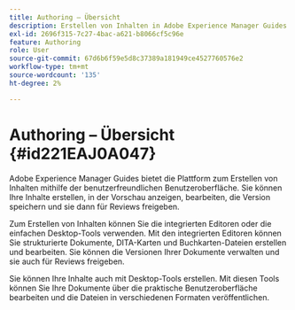 ```yaml
---
title: Authoring – Übersicht
description: Erstellen von Inhalten in Adobe Experience Manager Guides. Erfahren Sie, wie Sie die Version Ihres Dokuments erstellen, in der Vorschau anzeigen, bearbeiten, speichern und für Überprüfungen freigeben können.
exl-id: 2696f315-7c27-4bac-a621-b8066cf5c96e
feature: Authoring
role: User
source-git-commit: 67d6b6f59e5d8c37389a181949ce4527760576e2
workflow-type: tm+mt
source-wordcount: '135'
ht-degree: 2%

---
```


# Authoring – Übersicht {#id221EAJ0A047}

Adobe Experience Manager Guides bietet die Plattform zum Erstellen von Inhalten mithilfe der benutzerfreundlichen Benutzeroberfläche. Sie können Ihre Inhalte erstellen, in der Vorschau anzeigen, bearbeiten, die Version speichern und sie dann für Reviews freigeben.

Zum Erstellen von Inhalten können Sie die integrierten Editoren oder die einfachen Desktop-Tools verwenden. Mit den integrierten Editoren können Sie strukturierte Dokumente, DITA-Karten und Buchkarten-Dateien erstellen und bearbeiten. Sie können die Versionen Ihrer Dokumente verwalten und sie auch für Reviews freigeben.

Sie können Ihre Inhalte auch mit Desktop-Tools erstellen. Mit diesen Tools können Sie Ihre Dokumente über die praktische Benutzeroberfläche bearbeiten und die Dateien in verschiedenen Formaten veröffentlichen.

